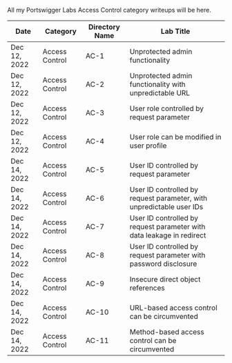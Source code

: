 All my Portswigger Labs Access Control category writeups will be here.

Date	 	  | Category            | Directory Name | Lab Title
--------------|---------------------|----------------|----------------------
Dec 12, 2022  | Access Control      | AC-1           | Unprotected admin functionality
Dec 12, 2022  | Access Control      | AC-2           | Unprotected admin functionality with unpredictable URL
Dec 12, 2022  | Access Control      | AC-3           | User role controlled by request parameter
Dec 12, 2022  | Access Control      | AC-4           | User role can be modified in user profile
Dec 14, 2022  | Access Control      | AC-5           | User ID controlled by request parameter
Dec 14, 2022  | Access Control      | AC-6           | User ID controlled by request parameter, with unpredictable user IDs
Dec 14, 2022  | Access Control      | AC-7           | User ID controlled by request parameter with data leakage in redirect
Dec 14, 2022  | Access Control      | AC-8           | User ID controlled by request parameter with password disclosure
Dec 14, 2022  | Access Control      | AC-9           | Insecure direct object references
Dec 14, 2022  | Access Control      | AC-10          | URL-based access control can be circumvented
Dec 14, 2022  | Access Control      | AC-11          | Method-based access control can be circumvented